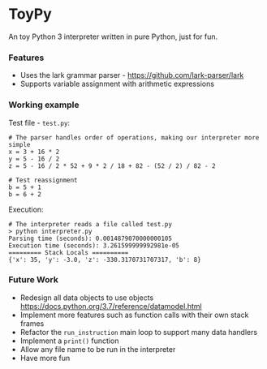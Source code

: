 # ToyPy

An toy Python 3 interpreter written in pure Python, just for fun.

### Features
- Uses the lark grammar parser - https://github.com/lark-parser/lark
- Supports variable assignment with arithmetic expressions

### Working example
Test file - `test.py`:
```python3
# The parser handles order of operations, making our interpreter more simple
x = 3 + 16 * 2
y = 5 - 16 / 2
z = 5 - 16 / 2 * 52 + 9 * 2 / 18 + 82 - (52 / 2) / 82 - 2

# Test reassignment
b = 5 + 1
b = 6 + 2
```

Execution:
```
# The interpreter reads a file called test.py
> python interpreter.py
Parsing time (seconds): 0.0014879070000000105
Execution time (seconds): 3.261599999992981e-05
========= Stack Locals ==========
{'x': 35, 'y': -3.0, 'z': -330.3170731707317, 'b': 8}
```

### Future Work
- Redesign all data objects to use objects https://docs.python.org/3.7/reference/datamodel.html
- Implement more features such as function calls with their own stack frames
- Refactor the `run_instruction` main loop to support many data handlers
- Implement a `print()` function
- Allow any file name to be run in the interpreter
- Have more fun
